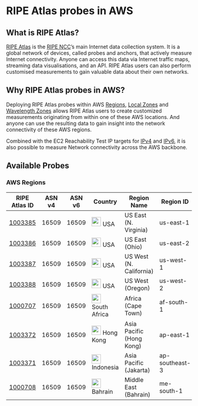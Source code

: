 # RIPE Atlas probes in AWS

## What is RIPE Atlas?
[RIPE Atlas](https://atlas.ripe.net/landing/about/) is the [RIPE NCC](https://www.ripe.net/)’s main Internet data collection system. It is a global network of devices, called probes and anchors, that actively measure Internet connectivity. Anyone can access this data via Internet traffic maps, streaming data visualisations, and an API. RIPE Atlas users can also perform customised measurements to gain valuable data about their own networks.

## Why RIPE Atlas probes in AWS?
Deploying RIPE Atlas probes within AWS [Regions](https://aws.amazon.com/about-aws/global-infrastructure/regions_az/), [Local Zones](https://aws.amazon.com/about-aws/global-infrastructure/localzones/) and [Wavelength Zones](https://aws.amazon.com/wavelength/features/) allows RIPE Atlas users to create customized measurements originating from within one of these AWS locations. And anyone can use the resulting data to gain insight into the network connectivity of these AWS regions. 

Combined with the EC2 Reachability Test IP targets for [IPv4](http://ec2-reachability.amazonaws.com/) and [IPv6](http://ipv6.ec2-reachability.amazonaws.com/), it is also possible to measure Network connectivity across the AWS backbone. 

## Available Probes

### AWS Regions


| RIPE Atlas ID | ASN v4 | ASN v6 | Country	| Region Name | Region ID |
| --- | --- | --- | --- | --- | --- |
| [1003385](https://atlas.ripe.net/probes/1003385/) |	16509 | 16509 | <img src="https://raw.githubusercontent.com/csmoore/country-flag-icons/master/country-flags-4x3-svg/us.svg" width="25px"> USA | US East (N. Virginia) | us-east-1 |
| [1003386](https://atlas.ripe.net/probes/1003386/) |	16509 | 16509 | <img src="https://raw.githubusercontent.com/csmoore/country-flag-icons/master/country-flags-4x3-svg/us.svg" width="25px"> USA | US East (Ohio) | us-east-2 |
| [1003387](https://atlas.ripe.net/probes/1003387/) |	16509 | 16509 | <img src="https://raw.githubusercontent.com/csmoore/country-flag-icons/master/country-flags-4x3-svg/us.svg" width="25px"> USA | US West (N. California) | us-west-1 |
| [1003388](https://atlas.ripe.net/probes/1003388/) |	16509 | 16509 | <img src="https://raw.githubusercontent.com/csmoore/country-flag-icons/master/country-flags-4x3-svg/us.svg" width="25px"> USA | US West (Oregon) | us-west-2 |
| [1000707](https://atlas.ripe.net/probes/1000707/) |	16509 | 16509 | <img src="https://raw.githubusercontent.com/csmoore/country-flag-icons/master/country-flags-4x3-svg/za.svg" width="25px"> South Africa | Africa (Cape Town) | af-south-1 |
| [1003372](https://atlas.ripe.net/probes/1003372/) |	16509 | 16509 | <img src="https://raw.githubusercontent.com/csmoore/country-flag-icons/master/country-flags-4x3-svg/hk.svg" width="25px"> Hong Kong | Asia Pacific (Hong Kong) | ap-east-1 |
| [1003371](https://atlas.ripe.net/probes/1003371/) |	16509 | 16509 | <img src="https://raw.githubusercontent.com/csmoore/country-flag-icons/master/country-flags-4x3-svg/id.svg" width="25px"> Indonesia | Asia Pacific (Jakarta) | ap-southeast-3	|
| [1000708](https://atlas.ripe.net/probes/1000708/) |	16509 | 16509 | <img src="https://raw.githubusercontent.com/csmoore/country-flag-icons/master/country-flags-4x3-svg/bh.svg" width="25px"> Bahrain | Middle East (Bahrain) | me-south-1 |
